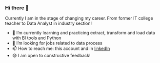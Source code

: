 ### Hi there 👋

Currently I am in the stage of changing my career. From former IT college teacher to Data Analyst in industry section!
- 🌱 I’m currently learning and practicing extract, transform and load data with BI tools and Python
- 👯 I’m looking for jobs related to data process
- 📫 How to reach me: this account and in [linkedIn](https://www.linkedin.com/in/hang-nguyen-a619b1105/)
- 😄 I am open to constructive feedback!
<!--
- 👯 I’m looking to collaborate on ...
- 🤔 I’m looking for help with ...
- 💬 Ask me about ...
- 📫 How to reach me: ...
- 😄 Pronouns: ...
- ⚡ Fun fact: ...
-->
